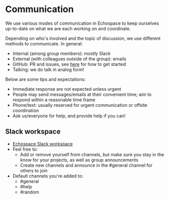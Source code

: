 # Communication

We use various modes of communication in Echospace to keep ourselves up-to-date on what we are each working on and coordinate.

Depending on who's involved and the topic of discussion, we use different methods to communicate. In general:
- Internal (among group members): mostly Slack
- External (with colleagues outside of the group): emails
- GitHub: PR and issues, see [here](./compute-git.md) for how to get started
- Talking: we do talk in analog form!

Below are some tips and expectations:
- Immediate response are not expected unless urgent
- People may send messages/emails at their convenient time; aim to respond within a reasonable time frame
- Phone/text: usually reserved for urgent communication or offsite coordination
- Ask us/everyone for help, and provide help if you can!


## Slack workspace
- [Echospace Slack workspace](http://uw-echospace.slack.com/)
- Feel free to:
    - Add or remove yourself from channels, but make sure you stay in the know for your projects, as well as group announcements
    - Create new channels and announce in the #general channel for others to join
- Default channels you're added to:
    - #general
    - #help
    - #random


